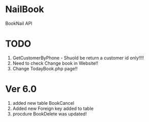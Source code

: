 # NailBook
BookNail API

# TODO
1. GetCustomerByPhone - Shuold be return a customer id only!!!!
2. Need to check Change book in Website!!
3. Change TodayBook.php page!!

# Ver 6.0
1. added new table BookCancel
2. Added new Foreign key added to table
3. procdure BookDelete was updated!
